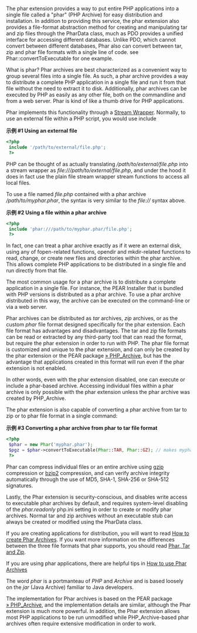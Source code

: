 The phar extension provides a way to put entire PHP applications into a
single file called a "phar" (PHP Archive) for easy distribution and
installation. In addition to providing this service, the phar extension
also provides a file-format abstraction method for creating and
manipulating tar and zip files through the <span
class="classname">PharData</span> class, much as PDO provides a unified
interface for accessing different databases. Unlike PDO, which cannot
convert between different databases, Phar also can convert between tar,
zip and phar file formats with a single line of code. see <span
class="function">Phar::convertToExecutable</span> for one example.

What is phar? Phar archives are best characterized as a convenient way
to group several files into a single file. As such, a phar archive
provides a way to distribute a complete PHP application in a single file
and run it from that file without the need to extract it to disk.
Additionally, phar archives can be executed by PHP as easily as any
other file, both on the commandline and from a web server. Phar is kind
of like a thumb drive for PHP applications.

Phar implements this functionality through a
<a href="/book/stream.html" class="link">Stream Wrapper</a>. Normally,
to use an external file within a PHP script, you would use <span
class="function">include</span>

**示例 \#1 Using an external file**

``` php
<?php
 include '/path/to/external/file.php';
 ?>
```

PHP can be thought of as actually translating
*/path/to/external/file.php* into a stream wrapper as
*file:///path/to/external/file.php*, and under the hood it does in fact
use the plain file stream wrapper stream functions to access all local
files.

To use a file named *file.php* contained with a phar archive
*/path/to/myphar.phar*, the syntax is very similar to the *file://*
syntax above.

**示例 \#2 Using a file within a phar archive**

``` php
<?php
 include 'phar:///path/to/myphar.phar/file.php';
 ?>
```

In fact, one can treat a phar archive exactly as if it were an external
disk, using any of <span class="function">fopen</span>-related
functions, <span class="function">opendir</span> and <span
class="function">mkdir</span>-related functions to read, change, or
create new files and directories within the phar archive. This allows
complete PHP applications to be distributed in a single file and run
directly from that file.

The most common usage for a phar archive is to distribute a complete
application in a single file. For instance, the PEAR Installer that is
bundled with PHP versions is distributed as a phar archive. To use a
phar archive distributed in this way, the archive can be executed on the
command-line or via a web server.

Phar archives can be distributed as *tar* archives, *zip* archives, or
as the custom *phar* file format designed specifically for the phar
extension. Each file format has advantages and disadvantages. The tar
and zip file formats can be read or extracted by any third-party tool
that can read the format, but require the phar extension in order to run
with PHP. The phar file format is customized and unique to the phar
extension, and can only be created by the phar extension or the PEAR
package
<a href="https://pear.php.net/package/PHP_Archive" class="link external">» PHP_Archive</a>,
but has the advantage that applications created in this format will run
even if the phar extension is not enabled.

In other words, even with the phar extension disabled, one can execute
or include a phar-based archive. Accessing individual files within a
phar archive is only possible with the phar extension unless the phar
archive was created by PHP\_Archive.

The phar extension is also capable of converting a phar archive from tar
to zip or to phar file format in a single command:

**示例 \#3 Converting a phar archive from phar to tar file format**

``` php
<?php
 $phar = new Phar('myphar.phar');
 $pgz = $phar->convertToExecutable(Phar::TAR, Phar::GZ); // makes myphar.phar.tar.gz
 ?>
```

Phar can compress individual files or an entire archive using
<a href="/book/zlib.html" class="link">gzip</a> compression or
<a href="/book/bzip2.html" class="link">bzip2</a> compression, and can
verify archive integrity automatically through the use of MD5, SHA-1,
SHA-256 or SHA-512 signatures.

Lastly, the Phar extension is security-conscious, and disables write
access to executable phar archives by default, and requires system-level
disabling of the *phar.readonly* php.ini setting in order to create or
modify phar archives. Normal tar and zip archives without an executable
stub can always be created or modified using the <span
class="classname">PharData</span> class.

If you are creating applications for distribution, you will want to read
<a href="/phar/creating.html" class="link">How to create Phar Archives</a>.
If you want more information on the differences between the three file
formats that phar supports, you should read
<a href="/phar/fileformat.html" class="link">Phar, Tar and Zip</a>.

If you are using phar applications, there are helpful tips in
<a href="/phar/using.html" class="link">How to use Phar Archives</a>

The word *phar* is a portmanteau of *PHP* and *Archive* and is based
loosely on the *jar* (Java Archive) familiar to Java developers.

The implementation for Phar archives is based on the PEAR package
<a href="https://pear.php.net/package/PHP_Archive" class="link external">» PHP_Archive</a>,
and the implementation details are similar, although the Phar extension
is much more powerful. In addition, the Phar extension allows most PHP
applications to be run unmodified while PHP\_Archive-based phar archives
often require extensive modification in order to work.
